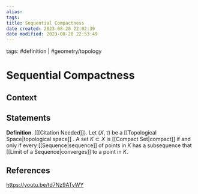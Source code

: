 ```yaml
---
alias: 
tags: 
title: Sequential Compactness
date created: 2023-08-20 22:02:39
date modified: 2023-08-20 22:53:49
---
```


tags: #definition | #geometry/topology

# Sequential Compactness

## Context

## Statements

**Definition**. ([[Citation Needed]]). Let $(X,\tau)$ be a [[Topological Space|topological space]] . A set $K\subset X$ is [[Compact Set|compact]] if and only if every [[Sequence|sequence]] of points in $K$ has a subsequence that [[Limit of a Sequence|converges]] to a point in $K$.

## References

https://youtu.be/td7Nz9ATyWY